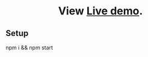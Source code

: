  <h1 align="center">
  View <a href="https://whether-webapp.vercel.app/">Live demo</a>.
 </h1>

## Setup

npm i && npm start
